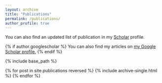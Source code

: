 ```yaml
---
layout: archive
title: "Publications"
permalink: /publications/
author_profile: true
---
```


You can also find an updated list of publication in my [Scholar](https://scholar.google.it/citations?user=aael17YAAAAJ&hl=it) profile.

{% if author.googlescholar %}
  You can also find my articles on <u><a href="{{author.googlescholar}}">my Google Scholar profile</a>.</u>
{% endif %}

{% include base_path %}

{% for post in site.publications reversed %}
  {% include archive-single.html %}
{% endfor %}
